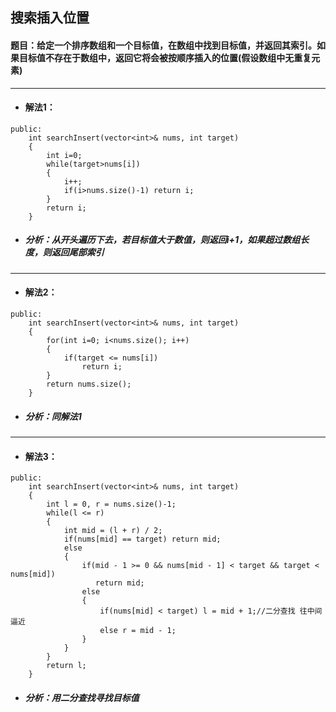## 搜索插入位置
#### 题目：给定一个排序数组和一个目标值，在数组中找到目标值，并返回其索引。如果目标值不存在于数组中，返回它将会被按顺序插入的位置(假设数组中无重复元素)
---
* #### 解法1：
```
public:
    int searchInsert(vector<int>& nums, int target) 
    {
        int i=0;
        while(target>nums[i])
        {
            i++;
            if(i>nums.size()-1) return i;
        }
        return i;
    }
```
* ##### 分析：从开头遍历下去，若目标值大于数值，则返回i+1，如果超过数组长度，则返回尾部索引
---
* #### 解法2：
```
public:
    int searchInsert(vector<int>& nums, int target) 
    {
        for(int i=0; i<nums.size(); i++)
        {
            if(target <= nums[i])
                return i;
        }
        return nums.size();
    }
```
* ##### 分析：同解法1
---
* #### 解法3：
```
public:
    int searchInsert(vector<int>& nums, int target) 
    {
        int l = 0, r = nums.size()-1;
        while(l <= r)
        {
            int mid = (l + r) / 2;
            if(nums[mid] == target) return mid;
            else 
            {
                if(mid - 1 >= 0 && nums[mid - 1] < target && target < nums[mid]) 
                   return mid;
                else 
                {
                    if(nums[mid] < target) l = mid + 1;//二分查找 往中间逼近
                    else r = mid - 1;
                }
            }
        }
        return l;
    }
```
* ##### 分析：用二分查找寻找目标值